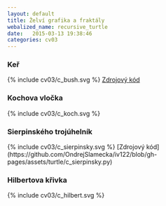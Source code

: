 ```yaml
---
layout: default
title: Želví grafika a fraktály
webalized_name: recursive_turtle
date:   2015-03-13 19:38:46
categories: cv03
---
```


<h3>Keř</h3>

{% include cv03/c_bush.svg %}
[Zdrojový kód](https://github.com/OndrejSlamecka/iv122/blob/gh-pages/assets/turtle/c_bush.py)

<h3>Kochova vločka</h3>
{% include cv03/c_koch.svg %}
<script src="http://gist-it.appspot.com/github/OndrejSlamecka/iv122/blob/gh-pages/assets/turtle/c_koch.py?slice=4:22"></script>

<h3>Sierpinského trojúhelník</h3>
{% include cv03/c_sierpinsky.svg %}
[Zdrojový kód](https://github.com/OndrejSlamecka/iv122/blob/gh-pages/assets/turtle/c_sierpinsky.py)

<h3>Hilbertova křivka</h3>
{% include cv03/c_hilbert.svg %}
<script src="http://gist-it.appspot.com/github/OndrejSlamecka/iv122/blob/gh-pages/assets/turtle/c_hilbert.py?slice=6:23"></script>